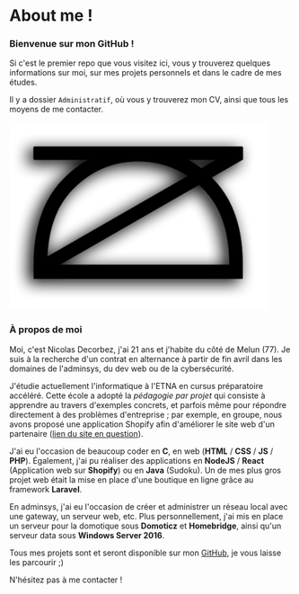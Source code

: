 # About me !


### Bienvenue sur mon GitHub !

Si c'est le premier repo que vous visitez ici, vous y trouverez quelques informations sur moi, sur mes projets personnels et dans le cadre de mes études.

Il y a dossier `Administratif`, où vous y trouverez mon CV, ainsi que tous les moyens de me contacter.

![logo](https://raw.githubusercontent.com/nicolasdecorbez/my_profile/main/Images/logo.png "Logo perso")

### À propos de moi

Moi, c'est Nicolas Decorbez, j'ai 21 ans et j'habite du côté de Melun (77). Je suis à la recherche d'un contrat en alternance à partir de fin avril dans les domaines de l'adminsys, du dev web ou de la cybersécurité.

J'étudie actuellement l'informatique à l'ETNA en cursus préparatoire accéléré. Cette école a adopté la *pédagogie par projet* qui consiste à apprendre au travers d'exemples concrets, et parfois même pour répondre directement à des problèmes d'entreprise ; par exemple, en groupe, nous avons proposé une application Shopify afin d'améliorer le site web d'un partenaire ([lien du site en question](https://monmarche.drindrin.fr/)).

J'ai eu l'occasion de beaucoup coder en **C**, en web (**HTML** / **CSS** / **JS** / **PHP**). Également, j'ai pu réaliser des applications en **NodeJS** / **React** (Application web sur **Shopify**) ou en **Java** (Sudoku). Un de mes plus gros projet web était la mise en place d'une boutique en ligne grâce au framework **Laravel**.

En adminsys, j'ai eu l'occasion de créer et administrer un réseau local avec une gateway, un serveur web, etc. Plus personnellement, j'ai mis en place un serveur pour la domotique sous **Domoticz** et **Homebridge**, ainsi qu'un serveur data sous **Windows Server 2016**.

Tous mes projets sont et seront disponible sur mon [GitHub](https://github.com/nicolasdecorbez), je vous laisse les parcourir ;)

N'hésitez pas à me contacter !
